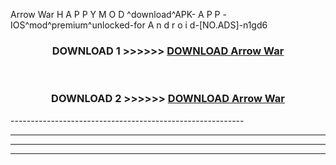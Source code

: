  Arrow War  H A P P Y M O D ^download^APK- A P P -IOS^mod^premium^unlocked-for A n d r o i d-[NO.ADS]-n1gd6



<div align="center">

<h3>DOWNLOAD 1 >>>>>> <a href="https://en-mod.web.app/?en= Arrow War ">DOWNLOAD Arrow War  </a></h3><br>

<h3>DOWNLOAD 2 >>>>>> <a href="https://en-mod.web.app/?en= Arrow War ">DOWNLOAD Arrow War  </a></h3>

</div>
----------------------------------------------------------

----------------------------------------------------------

----------------------------------------------------------

----------------------------------------------------------



